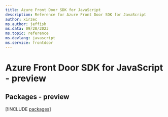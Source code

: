 ```yaml
---
title: Azure Front Door SDK for JavaScript
description: Reference for Azure Front Door SDK for JavaScript
author: xirzec
ms.author: jeffish
ms.data: 09/28/2023
ms.topic: reference
ms.devlang: javascript
ms.service: frontdoor
---
```

# Azure Front Door SDK for JavaScript - preview
## Packages - preview
[!INCLUDE [packages](front-door-index.md)]